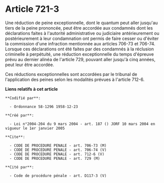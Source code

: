 # Article 721-3

Une réduction de peine exceptionnelle, dont le quantum peut aller jusqu'au tiers de la peine prononcée, peut être accordée
aux condamnés dont les déclarations faites à l'autorité administrative ou judiciaire antérieurement ou postérieurement à leur
condamnation ont permis de faire cesser ou d'éviter la commission d'une infraction mentionnée aux articles 706-73 et 706-74.
Lorsque ces déclarations ont été faites par des condamnés à la réclusion criminelle à perpétuité, une réduction
exceptionnelle du temps d'épreuve prévu au dernier alinéa de l'article 729, pouvant aller jusqu'à cinq années, peut leur être
accordée.

Ces réductions exceptionnelles sont accordées par le tribunal de l'application des peines selon les modalités prévues à
l'article 712-6.

**Liens relatifs à cet article**

	**Codifié par**:

	  - Ordonnance 58-1296 1958-12-23

	**Créé par**:

	  - Loi n°2004-204 du 9 mars 2004 - art. 187 () JORF 10 mars 2004 en vigueur le 1er janvier 2005

	**Cite**:

	  - CODE DE PROCEDURE PENALE - art. 706-73 (M)
	  - CODE DE PROCEDURE PENALE - art. 706-74 (V)
	  - CODE DE PROCEDURE PENALE - art. 712-6 (V)
	  - CODE DE PROCEDURE PENALE - art. 729 (M)

	**Cité par**:

	  - Code de procédure pénale - art. D117-3 (V)
